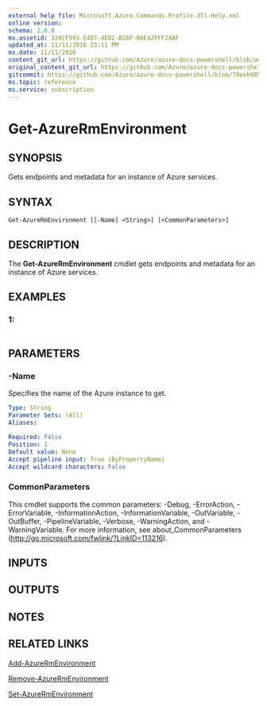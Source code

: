 ```yaml
---
external help file: Microsoft.Azure.Commands.Profile.dll-Help.xml
online version:
schema: 2.0.0
ms.assetid: 320CF993-E4D7-4ED2-B28F-B6E42FFF20AF
updated_at: 11/11/2016 23:11 PM
ms.date: 11/11/2016
content_git_url: https://github.com/Azure/azure-docs-powershell/blob/anne052617/azureps-cmdlets-docs/ResourceManager/AzureRM.Profile/v2.1.0/Get-AzureRmEnvironment.md
original_content_git_url: https://github.com/Azure/azure-docs-powershell/blob/anne052617/azureps-cmdlets-docs/ResourceManager/AzureRM.Profile/v2.1.0/Get-AzureRmEnvironment.md
gitcommit: https://github.com/Azure/azure-docs-powershell/blob/79eeb985ea480979357fb4695832a0c3d29a48bf
ms.topic: reference
ms.service: subscription
---
```


# Get-AzureRmEnvironment

## SYNOPSIS
Gets endpoints and metadata for an instance of Azure services.

## SYNTAX

```
Get-AzureRmEnvironment [[-Name] <String>] [<CommonParameters>]
```

## DESCRIPTION
The **Get-AzureRmEnvironment** cmdlet gets endpoints and metadata for an instance of Azure services.

## EXAMPLES

### 1:
```

```

## PARAMETERS

### -Name
Specifies the name of the Azure instance to get.

```yaml
Type: String
Parameter Sets: (All)
Aliases: 

Required: False
Position: 1
Default value: None
Accept pipeline input: True (ByPropertyName)
Accept wildcard characters: False
```

### CommonParameters
This cmdlet supports the common parameters: -Debug, -ErrorAction, -ErrorVariable, -InformationAction, -InformationVariable, -OutVariable, -OutBuffer, -PipelineVariable, -Verbose, -WarningAction, and -WarningVariable. For more information, see about_CommonParameters (http://go.microsoft.com/fwlink/?LinkID=113216).

## INPUTS

## OUTPUTS

## NOTES

## RELATED LINKS

[Add-AzureRmEnvironment](./Add-AzureRmEnvironment.md)

[Remove-AzureRmEnvironment](./Remove-AzureRmEnvironment.md)

[Set-AzureRmEnvironment](./Set-AzureRmEnvironment.md)


